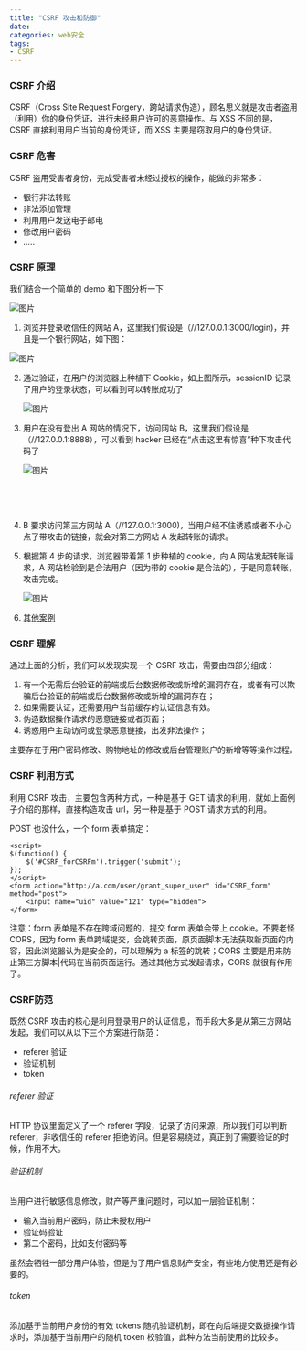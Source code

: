 ```yaml
---
title: "CSRF 攻击和防御"
date: 
categories: web安全
tags: 
- CSRF
---
```


### CSRF 介绍

CSRF（Cross Site Request Forgery，跨站请求伪造），顾名思义就是攻击者盗用（利用）你的身份凭证，进行未经用户许可的恶意操作。与 XSS 不同的是，CSRF 直接利用用户当前的身份凭证，而 XSS 主要是窃取用户的身份凭证。

<!-- more -->

### CSRF 危害

CSRF 盗用受害者身份，完成受害者未经过授权的操作，能做的非常多：

* 银行非法转账
* 非法添加管理
* 利用用户发送电子邮电
* 修改用户密码
* …..

### CSRF 原理

我们结合一个简单的 demo 和下图分析一下

![图片](https://ws2.sinaimg.cn/large/006tKfTcly1fnrs4cfe12j30t80ghjvw.jpg)

1. 浏览并登录收信任的网站 A，这里我们假设是（//127.0.0.1:3000/login)，并且是一个银行网站，如下图：

![图片](https://ws3.sinaimg.cn/large/006tKfTcly1fnrsm4b2wxj31fk0qu42m.jpg)

2. 通过验证，在用户的浏览器上种植下 Cookie，如上图所示，sessionID 记录了用户的登录状态，可以看到可以转账成功了

   ![图片](https://ws3.sinaimg.cn/large/006tKfTcly1fnrsr3c1awj31go0bcju3.jpg)

3. 用户在没有登出 A 网站的情况下，访问网站 B，这里我们假设是（//127.0.0.1:8888），可以看到 hacker 已经在“点击这里有惊喜”种下攻击代码了

   ![图片](https://ws1.sinaimg.cn/large/006tNc79ly1fnrtakdu9lj31b807qmzm.jpg)

   ​

   ​

4. B 要求访问第三方网站 A（//127.0.0.1:3000)，当用户经不住诱惑或者不小心点了带攻击的链接，就会对第三方网站 A 发起转账的请求。

5. 根据第 4 步的请求，浏览器带着第 1 步种植的 cookie，向 A 网站发起转账请求，A 网站检验到是合法用户（因为带的 cookie 是合法的），于是同意转账，攻击完成。

   ![图片](https://ws3.sinaimg.cn/large/006tNc79ly1fnrtbafdijj30r807qjsu.jpg)

6. [其他案例](https://cloud.tencent.com/developer/article/1004943)


### CSRF 理解

通过上面的分析，我们可以发现实现一个 CSRF 攻击，需要由四部分组成：

1. 有一个无需后台验证的前端或后台数据修改或新增的漏洞存在，或者有可以欺骗后台验证的前端或后台数据修改或新增的漏洞存在；
2. 如果需要认证，还需要用户当前缓存的认证信息有效。
3. 伪造数据操作请求的恶意链接或者页面；
4. 诱惑用户主动访问或登录恶意链接，出发非法操作；

主要存在于用户密码修改、购物地址的修改或后台管理账户的新增等等操作过程。

### CSRF 利用方式

利用 CSRF 攻击，主要包含两种方式，一种是基于 GET 请求的利用，就如上面例子介绍的那样，直接构造攻击 url，另一种是基于 POST 请求方式的利用。

POST 也没什么，一个 form 表单搞定：

```
<script>
$(function() {
    $('#CSRF_forCSRFm').trigger('submit');
});
</script>
<form action="http://a.com/user/grant_super_user" id="CSRF_form" method="post">
    <input name="uid" value="121" type="hidden">
</form>
```

注意：form 表单是不存在跨域问题的，提交 form 表单会带上 cookie。不要老怪 CORS，因为 form 表单跨域提交，会跳转页面，原页面脚本无法获取新页面的内容，因此浏览器认为是安全的，可以理解为 a 标签的跳转；CORS 主要是用来防止第三方脚本|代码在当前页面运行。通过其他方式发起请求，CORS 就很有作用了。

### CSRF防范

既然 CSRF 攻击的核心是利用登录用户的认证信息，而手段大多是从第三方网站发起，我们可以从以下三个方案进行防范：

* referer 验证
* 验证机制
* token

###### referer 验证

HTTP 协议里面定义了一个 referer 字段，记录了访问来源，所以我们可以判断 referer，非收信任的 referer 拒绝访问。但是容易绕过，真正到了需要验证的时候，作用不大。

######  验证机制

当用户进行敏感信息修改，财产等严重问题时，可以加一层验证机制：

* 输入当前用户密码，防止未授权用户
* 验证码验证
* 第二个密码，比如支付密码等

虽然会牺牲一部分用户体验，但是为了用户信息财产安全，有些地方使用还是有必要的。

###### token

添加基于当前用户身份的有效 tokens 随机验证机制，即在向后端提交数据操作请求时，添加基于当前用户的随机 token 校验值，此种方法当前使用的比较多。





